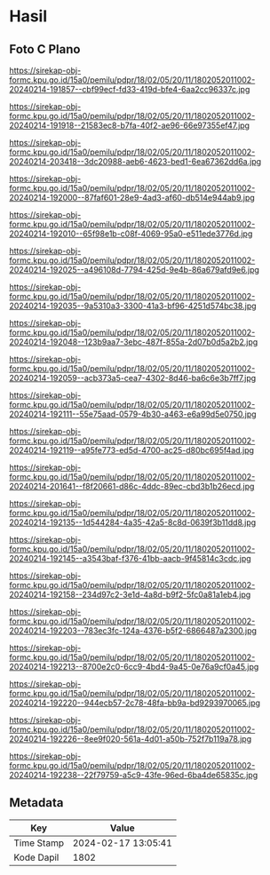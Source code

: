 # Hasil

## Foto C Plano

https://sirekap-obj-formc.kpu.go.id/15a0/pemilu/pdpr/18/02/05/20/11/1802052011002-20240214-191857--cbf99ecf-fd33-419d-bfe4-6aa2cc96337c.jpg

https://sirekap-obj-formc.kpu.go.id/15a0/pemilu/pdpr/18/02/05/20/11/1802052011002-20240214-191918--21583ec8-b7fa-40f2-ae96-66e97355ef47.jpg

https://sirekap-obj-formc.kpu.go.id/15a0/pemilu/pdpr/18/02/05/20/11/1802052011002-20240214-203418--3dc20988-aeb6-4623-bed1-6ea67362dd6a.jpg

https://sirekap-obj-formc.kpu.go.id/15a0/pemilu/pdpr/18/02/05/20/11/1802052011002-20240214-192000--87faf601-28e9-4ad3-af60-db514e944ab9.jpg

https://sirekap-obj-formc.kpu.go.id/15a0/pemilu/pdpr/18/02/05/20/11/1802052011002-20240214-192010--65f98e1b-c08f-4069-95a0-e511ede3776d.jpg

https://sirekap-obj-formc.kpu.go.id/15a0/pemilu/pdpr/18/02/05/20/11/1802052011002-20240214-192025--a496108d-7794-425d-9e4b-86a679afd9e6.jpg

https://sirekap-obj-formc.kpu.go.id/15a0/pemilu/pdpr/18/02/05/20/11/1802052011002-20240214-192035--9a5310a3-3300-41a3-bf96-4251d574bc38.jpg

https://sirekap-obj-formc.kpu.go.id/15a0/pemilu/pdpr/18/02/05/20/11/1802052011002-20240214-192048--123b9aa7-3ebc-487f-855a-2d07b0d5a2b2.jpg

https://sirekap-obj-formc.kpu.go.id/15a0/pemilu/pdpr/18/02/05/20/11/1802052011002-20240214-192059--acb373a5-cea7-4302-8d46-ba6c6e3b7ff7.jpg

https://sirekap-obj-formc.kpu.go.id/15a0/pemilu/pdpr/18/02/05/20/11/1802052011002-20240214-192111--55e75aad-0579-4b30-a463-e6a99d5e0750.jpg

https://sirekap-obj-formc.kpu.go.id/15a0/pemilu/pdpr/18/02/05/20/11/1802052011002-20240214-192119--a95fe773-ed5d-4700-ac25-d80bc695f4ad.jpg

https://sirekap-obj-formc.kpu.go.id/15a0/pemilu/pdpr/18/02/05/20/11/1802052011002-20240214-201641--f8f20661-d86c-4ddc-89ec-cbd3b1b26ecd.jpg

https://sirekap-obj-formc.kpu.go.id/15a0/pemilu/pdpr/18/02/05/20/11/1802052011002-20240214-192135--1d544284-4a35-42a5-8c8d-0639f3b11dd8.jpg

https://sirekap-obj-formc.kpu.go.id/15a0/pemilu/pdpr/18/02/05/20/11/1802052011002-20240214-192145--a3543baf-f376-41bb-aacb-9f45814c3cdc.jpg

https://sirekap-obj-formc.kpu.go.id/15a0/pemilu/pdpr/18/02/05/20/11/1802052011002-20240214-192158--234d97c2-3e1d-4a8d-b9f2-5fc0a81a1eb4.jpg

https://sirekap-obj-formc.kpu.go.id/15a0/pemilu/pdpr/18/02/05/20/11/1802052011002-20240214-192203--783ec3fc-124a-4376-b5f2-6866487a2300.jpg

https://sirekap-obj-formc.kpu.go.id/15a0/pemilu/pdpr/18/02/05/20/11/1802052011002-20240214-192213--8700e2c0-6cc9-4bd4-9a45-0e76a9cf0a45.jpg

https://sirekap-obj-formc.kpu.go.id/15a0/pemilu/pdpr/18/02/05/20/11/1802052011002-20240214-192220--944ecb57-2c78-48fa-bb9a-bd9293970065.jpg

https://sirekap-obj-formc.kpu.go.id/15a0/pemilu/pdpr/18/02/05/20/11/1802052011002-20240214-192226--8ee9f020-561a-4d01-a50b-752f7b119a78.jpg

https://sirekap-obj-formc.kpu.go.id/15a0/pemilu/pdpr/18/02/05/20/11/1802052011002-20240214-192238--22f79759-a5c9-43fe-96ed-6ba4de65835c.jpg


## Metadata

| Key        | Value               |
| ---------- | ------------------- |
| Time Stamp | 2024-02-17 13:05:41 |
| Kode Dapil | 1802                |




